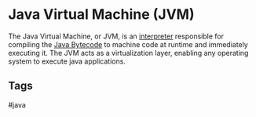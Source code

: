 # Java Virtual Machine (JVM)

The Java Virtual Machine, or JVM, is an [interpreter](../202402060507) responsible for compiling the [Java Bytecode](../202311041711) to machine code at runtime and immediately executing it. The JVM acts as a virtualization layer, enabling any operating system to execute java applications.  

## Tags
#java
